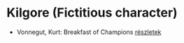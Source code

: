 # Kilgore (Fictitious character)

- Vonnegut, Kurt: Breakfast of Champions [részletek](_details/Vonnegut%2C%20Kurt.md#id_1614)